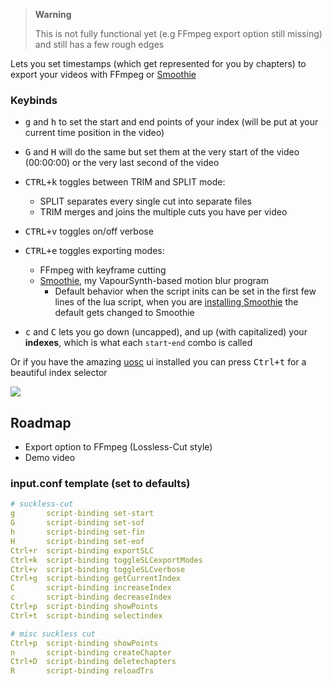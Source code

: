 > **Warning**
>
> This is not fully functional yet (e.g FFmpeg export option still missing) and still has a few rough edges

Lets you set timestamps (which get represented for you by chapters) to export your videos with FFmpeg or [Smoothie](https://github.com/couleur-tweak-tips/Smoothie)

### Keybinds

* <kbd>g</kbd> and <kbd>h</kbd> to set the start and end points of your index (will be put at your current time position in the video)
* <kbd>G</kbd> and <kbd>H</kbd> will do the same but set them at the very start of the video (00:00:00) or the very last second of the video

* <kbd>CTRL+k</kbd> toggles between TRIM and SPLIT mode:
    * SPLIT separates every single cut into separate files
    * TRIM merges and joins the multiple cuts you have per video
* <kbd>CTRL+v</kbd> toggles on/off verbose

* <kbd>CTRL+e</kbd> toggles exporting modes:
    * FFmpeg with keyframe cutting
    * [Smoothie](https://github.com/couleur-tweak-tips/Smoothie), my VapourSynth-based motion blur program
        * Default behavior when the script inits can be set in the first few lines of the lua script, when you are [installing Smoothie](https://github.com/couleur-tweak-tips/TweakList/blob/master/modules/Installers/Invoke-SmoothiePost.ps1) the default gets changed to Smoothie

* <kbd>c</kbd> and <kbd>C</kbd> lets you go down (uncapped), and up (with capitalized) your **indexes**, which is what each `start`-`end` combo is called

Or if you have the amazing [uosc](https://github.com/tomasklaen/uosc) ui installed you can press <kbd>Ctrl+t</kbd> for a beautiful index selector


![](https://media.discordapp.net/attachments/829078609465180170/1040925209240272997/image.png)

## Roadmap

* Export option to FFmpeg (Lossless-Cut style)
* Demo video

### input.conf template (set to defaults)
```yaml
# suckless-cut
g       script-binding set-start
G       script-binding set-sof
h       script-binding set-fin
H       script-binding set-eof
Ctrl+r  script-binding exportSLC
Ctrl+k  script-binding toggleSLCexportModes
Ctrl+v  script-binding toggleSLCverbose
Ctrl+g  script-binding getCurrentIndex
C       script-binding increaseIndex
c       script-binding decreaseIndex
Ctrl+p  script-binding showPoints
Ctrl+t  script-binding selectindex

# misc suckless cut
Ctrl+p  script-binding showPoints
n       script-binding createChapter
Ctrl+D  script-binding deletechapters
R       script-binding reloadTrs
```